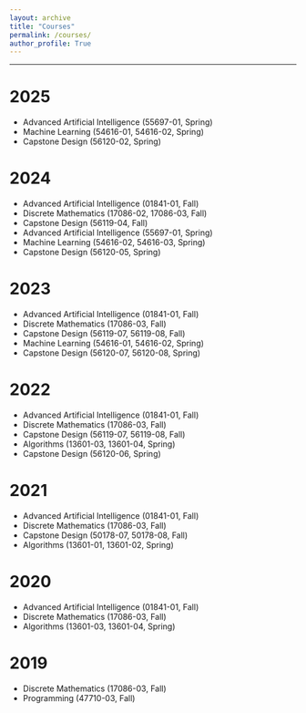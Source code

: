```yaml
---
layout: archive
title: "Courses"
permalink: /courses/
author_profile: True
---
```


-----
# 2025
* Advanced Artificial Intelligence (55697-01, Spring)
* Machine Learning (54616-01, 54616-02, Spring)
* Capstone Design (56120-02, Spring)

# 2024
* Advanced Artificial Intelligence (01841-01, Fall)
* Discrete Mathematics (17086-02, 17086-03, Fall)
* Capstone Design (56119-04, Fall)
* Advanced Artificial Intelligence (55697-01, Spring)
* Machine Learning (54616-02, 54616-03, Spring)
* Capstone Design (56120-05, Spring)

# 2023
* Advanced Artificial Intelligence (01841-01, Fall)
* Discrete Mathematics (17086-03, Fall)
* Capstone Design (56119-07, 56119-08, Fall)
* Machine Learning (54616-01, 54616-02, Spring)
* Capstone Design (56120-07, 56120-08, Spring)

# 2022
* Advanced Artificial Intelligence (01841-01, Fall)
* Discrete Mathematics (17086-03, Fall)
* Capstone Design (56119-07, 56119-08, Fall)
* Algorithms (13601-03, 13601-04, Spring)
* Capstone Design (56120-06, Spring)

# 2021
* Advanced Artificial Intelligence (01841-01, Fall)
* Discrete Mathematics (17086-03, Fall)
* Capstone Design (50178-07, 50178-08, Fall)
* Algorithms (13601-01, 13601-02, Spring)

# 2020
* Advanced Artificial Intelligence (01841-01, Fall)
* Discrete Mathematics (17086-03, Fall)
* Algorithms (13601-03, 13601-04, Spring)

# 2019
* Discrete Mathematics (17086-03, Fall)
* Programming (47710-03, Fall)

